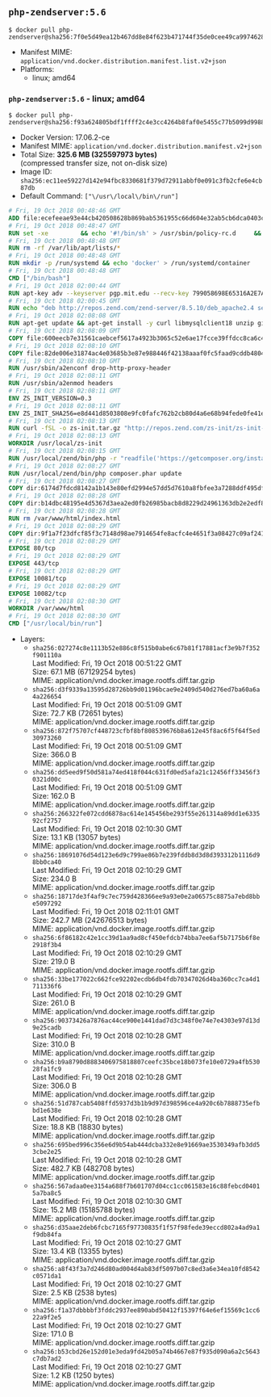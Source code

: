## `php-zendserver:5.6`

```console
$ docker pull php-zendserver@sha256:7f0e5d49ea12b467dd8e84f623b471744f35de0cee49ca99746283fb55d2abbc
```

-	Manifest MIME: `application/vnd.docker.distribution.manifest.list.v2+json`
-	Platforms:
	-	linux; amd64

### `php-zendserver:5.6` - linux; amd64

```console
$ docker pull php-zendserver@sha256:f93a624805bdf1ffff2c4e3cc4264b8faf0e5455c77b5099d99886eacadf48fc
```

-	Docker Version: 17.06.2-ce
-	Manifest MIME: `application/vnd.docker.distribution.manifest.v2+json`
-	Total Size: **325.6 MB (325597973 bytes)**  
	(compressed transfer size, not on-disk size)
-	Image ID: `sha256:ec11ee59227d142e94fbc8330681f379d72911abbf0e091c3fb2cfe6e4cb87db`
-	Default Command: `["\/usr\/local\/bin\/run"]`

```dockerfile
# Fri, 19 Oct 2018 00:48:46 GMT
ADD file:ecefeeae93e44cb420508628b869bab5361955c66d604e32ab5cb6dca0403c1c in / 
# Fri, 19 Oct 2018 00:48:47 GMT
RUN set -xe 		&& echo '#!/bin/sh' > /usr/sbin/policy-rc.d 	&& echo 'exit 101' >> /usr/sbin/policy-rc.d 	&& chmod +x /usr/sbin/policy-rc.d 		&& dpkg-divert --local --rename --add /sbin/initctl 	&& cp -a /usr/sbin/policy-rc.d /sbin/initctl 	&& sed -i 's/^exit.*/exit 0/' /sbin/initctl 		&& echo 'force-unsafe-io' > /etc/dpkg/dpkg.cfg.d/docker-apt-speedup 		&& echo 'DPkg::Post-Invoke { "rm -f /var/cache/apt/archives/*.deb /var/cache/apt/archives/partial/*.deb /var/cache/apt/*.bin || true"; };' > /etc/apt/apt.conf.d/docker-clean 	&& echo 'APT::Update::Post-Invoke { "rm -f /var/cache/apt/archives/*.deb /var/cache/apt/archives/partial/*.deb /var/cache/apt/*.bin || true"; };' >> /etc/apt/apt.conf.d/docker-clean 	&& echo 'Dir::Cache::pkgcache ""; Dir::Cache::srcpkgcache "";' >> /etc/apt/apt.conf.d/docker-clean 		&& echo 'Acquire::Languages "none";' > /etc/apt/apt.conf.d/docker-no-languages 		&& echo 'Acquire::GzipIndexes "true"; Acquire::CompressionTypes::Order:: "gz";' > /etc/apt/apt.conf.d/docker-gzip-indexes 		&& echo 'Apt::AutoRemove::SuggestsImportant "false";' > /etc/apt/apt.conf.d/docker-autoremove-suggests
# Fri, 19 Oct 2018 00:48:48 GMT
RUN rm -rf /var/lib/apt/lists/*
# Fri, 19 Oct 2018 00:48:48 GMT
RUN mkdir -p /run/systemd && echo 'docker' > /run/systemd/container
# Fri, 19 Oct 2018 00:48:48 GMT
CMD ["/bin/bash"]
# Fri, 19 Oct 2018 02:00:44 GMT
RUN apt-key adv --keyserver pgp.mit.edu --recv-key 799058698E65316A2E7A4FF42EAE1437F7D2C623
# Fri, 19 Oct 2018 02:00:45 GMT
RUN echo "deb http://repos.zend.com/zend-server/8.5.10/deb_apache2.4 server non-free" >> /etc/apt/sources.list.d/zend-server.list
# Fri, 19 Oct 2018 02:08:08 GMT
RUN apt-get update && apt-get install -y curl libmysqlclient18 unzip git zend-server-php-5.6=8.5.10+b798 && /usr/local/zend/bin/zendctl.sh stop
# Fri, 19 Oct 2018 02:08:09 GMT
COPY file:600eecb7e31561caebcef5617a4923b3065c52e6ae17fcce39ffdcc8ca6c41db in /etc/ 
# Fri, 19 Oct 2018 02:08:10 GMT
COPY file:82de006e31874ac4e03685b3e87e988446f42138aaaf0fc5faad9cddb48040ba in /etc/apache2/conf-available 
# Fri, 19 Oct 2018 02:08:10 GMT
RUN /usr/sbin/a2enconf drop-http-proxy-header
# Fri, 19 Oct 2018 02:08:11 GMT
RUN /usr/sbin/a2enmod headers
# Fri, 19 Oct 2018 02:08:11 GMT
ENV ZS_INIT_VERSION=0.3
# Fri, 19 Oct 2018 02:08:11 GMT
ENV ZS_INIT_SHA256=e8d441d8503808e9fc0fafc762b2cb80d4a6e68b94fede0fe41efdeac10800cb
# Fri, 19 Oct 2018 02:08:13 GMT
RUN curl -fSL -o zs-init.tar.gz "http://repos.zend.com/zs-init/zs-init-docker-${ZS_INIT_VERSION}.tar.gz"     && echo "${ZS_INIT_SHA256} *zs-init.tar.gz" | sha256sum -c -     && mkdir /usr/local/zs-init     && tar xzf zs-init.tar.gz --strip-components=1 -C /usr/local/zs-init     && rm zs-init.tar.gz
# Fri, 19 Oct 2018 02:08:13 GMT
WORKDIR /usr/local/zs-init
# Fri, 19 Oct 2018 02:08:15 GMT
RUN /usr/local/zend/bin/php -r "readfile('https://getcomposer.org/installer');" | /usr/local/zend/bin/php
# Fri, 19 Oct 2018 02:08:27 GMT
RUN /usr/local/zend/bin/php composer.phar update
# Fri, 19 Oct 2018 02:08:27 GMT
COPY dir:6174d7fdcd8142a1b143e80efd2994e57dd5d7610a8fbfee3a7288ddf495dfdf in /usr/local/bin 
# Fri, 19 Oct 2018 02:08:28 GMT
COPY dir:b14dbc48195e4d5367d3aea2ed0fb26985bacb8d8229d24961363db2e2edf8f0 in /usr/local/zend/var/plugins/ 
# Fri, 19 Oct 2018 02:08:28 GMT
RUN rm /var/www/html/index.html
# Fri, 19 Oct 2018 02:08:29 GMT
COPY dir:9f1a7f23dfcf85f3c7148d98ae7914654fe8acfc4e4651f3a08427c09af24198 in /var/www/html 
# Fri, 19 Oct 2018 02:08:29 GMT
EXPOSE 80/tcp
# Fri, 19 Oct 2018 02:08:29 GMT
EXPOSE 443/tcp
# Fri, 19 Oct 2018 02:08:29 GMT
EXPOSE 10081/tcp
# Fri, 19 Oct 2018 02:08:29 GMT
EXPOSE 10082/tcp
# Fri, 19 Oct 2018 02:08:30 GMT
WORKDIR /var/www/html
# Fri, 19 Oct 2018 02:08:30 GMT
CMD ["/usr/local/bin/run"]
```

-	Layers:
	-	`sha256:027274c8e1113b52e886c8f515b0abe6c67b81f17881acf3e9b7f352f901110a`  
		Last Modified: Fri, 19 Oct 2018 00:51:22 GMT  
		Size: 67.1 MB (67129254 bytes)  
		MIME: application/vnd.docker.image.rootfs.diff.tar.gzip
	-	`sha256:d3f9339a13595d28726bb9d01196bcae9e2409d540d276ed7ba60a6a4a226654`  
		Last Modified: Fri, 19 Oct 2018 00:51:09 GMT  
		Size: 72.7 KB (72651 bytes)  
		MIME: application/vnd.docker.image.rootfs.diff.tar.gzip
	-	`sha256:872f75707cf448723cfbf8bf808539676b8a612e45f8ac6f5f64f5ed30973260`  
		Last Modified: Fri, 19 Oct 2018 00:51:09 GMT  
		Size: 366.0 B  
		MIME: application/vnd.docker.image.rootfs.diff.tar.gzip
	-	`sha256:dd5eed9f50d581a74ed418f044c631fd0ed5afa21c12456ff33456f30321d00c`  
		Last Modified: Fri, 19 Oct 2018 00:51:09 GMT  
		Size: 162.0 B  
		MIME: application/vnd.docker.image.rootfs.diff.tar.gzip
	-	`sha256:266322fe072cdd6878ac614e145456be293f55e261314a89dd1e633592cf2757`  
		Last Modified: Fri, 19 Oct 2018 02:10:30 GMT  
		Size: 13.1 KB (13057 bytes)  
		MIME: application/vnd.docker.image.rootfs.diff.tar.gzip
	-	`sha256:18691076d54d123e6d9c799ae86b7e239fddb8d3d8d393312b1116d98bb0ca40`  
		Last Modified: Fri, 19 Oct 2018 02:10:29 GMT  
		Size: 234.0 B  
		MIME: application/vnd.docker.image.rootfs.diff.tar.gzip
	-	`sha256:18717de3f4af9c7ec759d428366ee9a93e0e2a06575c8875a7ebd8bbe5097292`  
		Last Modified: Fri, 19 Oct 2018 02:11:01 GMT  
		Size: 242.7 MB (242676513 bytes)  
		MIME: application/vnd.docker.image.rootfs.diff.tar.gzip
	-	`sha256:6f86182c42e1cc39d1aa9ad8cf450efdcb74bba7ee6af5b7175b6f8e2918f3b4`  
		Last Modified: Fri, 19 Oct 2018 02:10:29 GMT  
		Size: 219.0 B  
		MIME: application/vnd.docker.image.rootfs.diff.tar.gzip
	-	`sha256:33be177022c662fce92202ecdb6db4fdb70347026d4ba360cc7ca4d1711336f6`  
		Last Modified: Fri, 19 Oct 2018 02:10:29 GMT  
		Size: 261.0 B  
		MIME: application/vnd.docker.image.rootfs.diff.tar.gzip
	-	`sha256:90373426a7876ac44ce900e1441dad7d3c348f0e74e7e4303e97d13d9e25cadb`  
		Last Modified: Fri, 19 Oct 2018 02:10:28 GMT  
		Size: 310.0 B  
		MIME: application/vnd.docker.image.rootfs.diff.tar.gzip
	-	`sha256:b9a8790d8883406975818807ceefc35bce18b073fe10e0729a4fb53028fa1fc9`  
		Last Modified: Fri, 19 Oct 2018 02:10:28 GMT  
		Size: 306.0 B  
		MIME: application/vnd.docker.image.rootfs.diff.tar.gzip
	-	`sha256:51d787cab5408ffd5937d3b1b9d97d398596ce4a920c6b7888735efbbd1e638e`  
		Last Modified: Fri, 19 Oct 2018 02:10:28 GMT  
		Size: 18.8 KB (18830 bytes)  
		MIME: application/vnd.docker.image.rootfs.diff.tar.gzip
	-	`sha256:695bed996c356e6d9b54ab444dcba332e8e91669ae3530349afb3dd53cbe2e25`  
		Last Modified: Fri, 19 Oct 2018 02:10:28 GMT  
		Size: 482.7 KB (482708 bytes)  
		MIME: application/vnd.docker.image.rootfs.diff.tar.gzip
	-	`sha256:567adaa0ee3154a688f7b601707d04cc1cc061583e16c88febcd04015a7ba8c5`  
		Last Modified: Fri, 19 Oct 2018 02:10:30 GMT  
		Size: 15.2 MB (15185788 bytes)  
		MIME: application/vnd.docker.image.rootfs.diff.tar.gzip
	-	`sha256:d35aae2deb6fcbc7165f97730835f1f57f98fede39eccd802a4ad9a1f9db84fa`  
		Last Modified: Fri, 19 Oct 2018 02:10:27 GMT  
		Size: 13.4 KB (13355 bytes)  
		MIME: application/vnd.docker.image.rootfs.diff.tar.gzip
	-	`sha256:a8f43f3a7d246d80ad004d4ab83df5097b07c8ed3a6e34ea10fd8542c0571da1`  
		Last Modified: Fri, 19 Oct 2018 02:10:27 GMT  
		Size: 2.5 KB (2538 bytes)  
		MIME: application/vnd.docker.image.rootfs.diff.tar.gzip
	-	`sha256:f1a37dbbbbf3fddc2937ee890abd50412f15397f64e6ef15569c1cc622a9f2e5`  
		Last Modified: Fri, 19 Oct 2018 02:10:27 GMT  
		Size: 171.0 B  
		MIME: application/vnd.docker.image.rootfs.diff.tar.gzip
	-	`sha256:b53cbd26e152d01e3eda9fd42b05a74b4667e87f935d090a6a2c5643c7db7ad2`  
		Last Modified: Fri, 19 Oct 2018 02:10:27 GMT  
		Size: 1.2 KB (1250 bytes)  
		MIME: application/vnd.docker.image.rootfs.diff.tar.gzip
